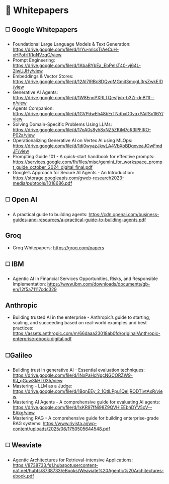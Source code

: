 #  🧠 Whitepapers 

## ◻️ Google Whitepapers
* Foundational Large Language Models & Text Generation: https://drive.google.com/file/d/1rYu-mIcsTrAeCuH-xHPofrI1i1qNVzqO/view
* Prompt Engineering: https://drive.google.com/file/d/1AbaBYbEa_EbPelsT40-vj64L-2IwUJHy/view
* Embeddings & Vector Stores: https://drive.google.com/file/d/12AI7lRBc8DQvqMGmit3mcgL3rsZwkEID/view
* Generative AI Agents: https://drive.google.com/file/d/1W8EnoPXRLTQesfjvb-b3Zj-dnBf1f--n/view
* Agents Companion: https://drive.google.com/file/d/1GVPdwEh48bErTNdhxD0vqxPAifSx1I6Y/view
* Solving Domain-Specific Problems Using LLMs: https://drive.google.com/file/d/17oA0s8yh8xNZ5ZKiM7cR3lPFlRO-P02a/view
* Operationalizing Generative AI on Vertex AI using MLOps: https://drive.google.com/file/d/1di0wyazJkwLA4VbXoBDqxveaJOwFmdJF/view
* Prompting Guide 101 - A quick-start handbook for effective prompts: https://services.google.com/fh/files/misc/gemini_for_workspace_prompt_guide_october_2024_digital_final.pdf
* Google’s Approach for Secure AI Agents - An Introduction: https://storage.googleapis.com/gweb-research2023-media/pubtools/1018686.pdf


## ◻️ Open AI
* A practical guide to building agents: https://cdn.openai.com/business-guides-and-resources/a-practical-guide-to-building-agents.pdf

## Groq
* Groq Whitepapers: https://groq.com/papers

## ◻️ IBM 
* Agentic AI in Financial Services Opportunities, Risks, and Responsible Implementation: https://www.ibm.com/downloads/documents/gb-en/12f5a71117cdc329

## Anthropic
* Building trusted AI in the enterprise - Anthropic’s guide to starting, scaling, and succeeding based on real-world examples and best practices: https://assets.anthropic.com/m/66daaa23018ab0fd/original/Anthropic-enterprise-ebook-digital.pdf

## ◻️Galileo
* Building trust in generative AI - Essential evaluation techniques: https://drive.google.com/file/d/1NxPaHcNgcNGCORZW9-RJ_gGuw3kHT035/view
* Mastering - LLM as a Judge: https://drive.google.com/file/d/1BqnEEy_2_1OtlLPpu1QeIjRODTivtAxR/view
* Mastering AI Agents - A comprehensive guide for evaluating AI agents: https://drive.google.com/file/d/1xKR97fNi98Z9QVHIEEbhDYV5oV--EAkg/view
* Mastering RAG - A comprehensive guide for building enterprise-grade RAG systems: https://www.rivista.ai/wp-content/uploads/2025/06/1750505644548.pdf

## ◻️ Weaviate
* Agentic Architectures for Retrieval-intensive Applications: https://8738733.fs1.hubspotusercontent-na1.net/hubfs/8738733/eBooks/Weaviate%20Agentic%20Architectures-ebook.pdf
